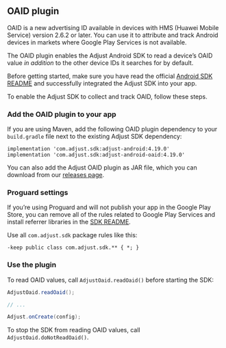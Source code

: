 ## OAID plugin

OAID is a new advertising ID available in devices with HMS (Huawei Mobile Service) version 2.6.2 or later. You can  use it to attribute and track Android devices in markets where Google Play Services is not available. 

The OAID plugin enables the Adjust Android SDK to read a device’s OAID value *in addition* to the other device IDs it searches for by default. 

Before getting started, make sure you have read the official [Android SDK README][readme] and successfully integrated the Adjust SDK into your app.

To enable the Adjust SDK to collect and track OAID, follow these steps.

### Add the OAID plugin to your app

If you are using Maven, add the following OAID plugin dependency to your `build.gradle` file next to the existing Adjust SDK dependency:

```
implementation 'com.adjust.sdk:adjust-android:4.19.0'
implementation 'com.adjust.sdk:adjust-android-oaid:4.19.0'
```

You can also add the Adjust OAID plugin as JAR file, which you can download from our [releases page][releases].

### Proguard settings

If you’re using Proguard and will not publish your app in the Google Play Store, you can remove all of the rules related to Google Play Services and install referrer libraries in the [SDK README][readme proguard].

Use all `com.adjust.sdk` package rules like this:

```
-keep public class com.adjust.sdk.** { *; }
```

### Use the plugin

To read OAID values, call `AdjustOaid.readOaid()` before starting the SDK:

```java
AdjustOaid.readOaid();

// ...

Adjust.onCreate(config);
```

To stop the SDK from reading OAID values, call `AdjustOaid.doNotReadOaid()`.


[readme]:    ../../../README.md
[releases]:  https://github.com/adjust/android_sdk/releases
[readme proguard]: https://github.com/adjust/android_sdk#qs-proguard